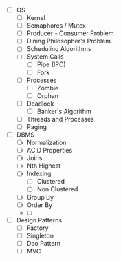 - [ ]  OS
	- [ ] Kernel
	- [ ] Semaphores / Mutex
	- [ ] Producer - Consumer Problem
	- [ ] Dining Philosopher's Problem
	- [ ] Scheduling Algorithms
	- [ ] System Calls
		- [ ] Pipe (IPC)
		- [ ] Fork
	- [ ] Processes
		- [ ] Zombie
		- [ ] Orphan
	- [ ] Deadlock
		- [ ] Banker's Algorithm
	- [ ] Threads and Processes
	- [ ] Paging
- [ ] DBMS
	- [ ] Normalization
	- [ ] ACID Properties
	- [ ] Joins
	- [ ] Nth Highest
	- [ ] Indexing
		- [ ] Clustered
		- [ ] Non Clustered
	- [ ] Group By
	- [ ] Order By
	- [ ] 
- [ ] Design Patterns
	- [ ] Factory
	- [ ] Singleton
	- [ ] Dao Pattern
	- [ ] MVC